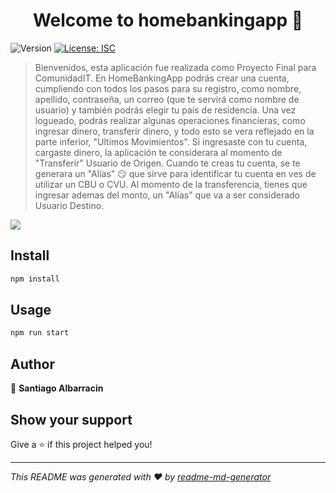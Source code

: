 <h1 align="center">Welcome to homebankingapp 👋</h1>
<p>
  <img alt="Version" src="https://img.shields.io/badge/version-1.0.0-blue.svg?cacheSeconds=2592000" />
  <a href="#" target="_blank">
    <img alt="License: ISC" src="https://img.shields.io/badge/License-ISC-yellow.svg" />
  </a>
</p>

> Bienvenidos, esta aplicación fue realizada como Proyecto Final para ComunidadIT. En HomeBankingApp podrás crear una cuenta, cumpliendo con todos los pasos para su registro, como nombre, apellido, contraseña, un correo (que te servirá como nombre de usuario) y también podrás elegir tu país de residencia. Una vez logueado, podrás realizar algunas operaciones financieras, como ingresar dinero, transferir dinero, y todo esto se vera reflejado en la parte inferior, "Ultimos Movimientos". Si ingresaste con tu cuenta, cargaste dinero, la aplicación te considerara al momento de "Transferir" Usuario de Origen. Cuando te creas tu cuenta, se te generara un "Alías" :smirk: que sirve para identificar tu cuenta en ves de utilizar un CBU o CVU. Al momento de la transferencia, tienes que ingresar ademas del monto, un "Alías" que va a ser considerado Usuario Destino.

<img  src="/img/loginhomebanking.png" />

## Install

```sh
npm install
```

## Usage

```sh
npm run start
```

## Author

👤 **Santiago Albarracin**


## Show your support

Give a ⭐️ if this project helped you!

***
_This README was generated with ❤️ by [readme-md-generator](https://github.com/kefranabg/readme-md-generator)_
